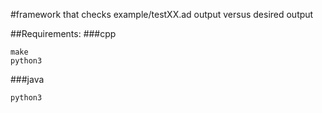 #framework that checks example/testXX.ad output versus desired output

##Requirements:
###cpp
```g++
make
python3
```

###java
```mvn
python3
```
